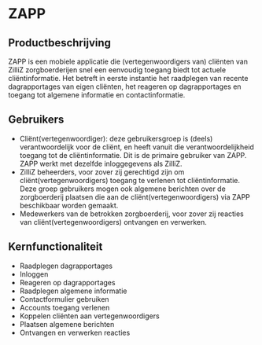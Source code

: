 ZAPP
====

Productbeschrijving
---
ZAPP is een mobiele applicatie die (vertegenwoordigers van) cliënten van ZilliZ zorgboerderijen snel een eenvoudig toegang biedt tot actuele cliëntinformatie. Het betreft in eerste instantie het raadplegen van recente dagrapportages van eigen cliënten, het reageren op dagrapportages en toegang tot algemene informatie en contactinformatie.

Gebruikers
---
- Cliënt(vertegenwoordiger): deze gebruikersgroep is (deels) verantwoordelijk voor de cliënt, en heeft vanuit die verantwoordelijkheid toegang tot de cliëntinformatie. Dit is de primaire gebruiker van ZAPP. ZAPP werkt met dezelfde inloggegevens als ZilliZ.
- ZilliZ beheerders, voor zover zij gerechtigd zijn om cliënt(vertegenwoordigers) toegang te verlenen tot cliëntinformatie. Deze groep gebruikers mogen ook algemene berichten over de zorgboerderij plaatsen die aan de cliënt(vertegenwoordigers) via ZAPP beschikbaar worden gemaakt.
- Medewerkers van de betrokken zorgboerderij, voor zover zij reacties van cliënt(vertegenwoordigers) ontvangen en verwerken.

Kernfunctionaliteit
---
- Raadplegen dagrapportages
- Inloggen
- Reageren op dagrapportages
- Raadplegen algemene informatie
- Contactformulier gebruiken
- Accounts toegang verlenen
- Koppelen cliënten aan vertegenwoordigers
- Plaatsen algemene berichten
- Ontvangen en verwerken reacties



